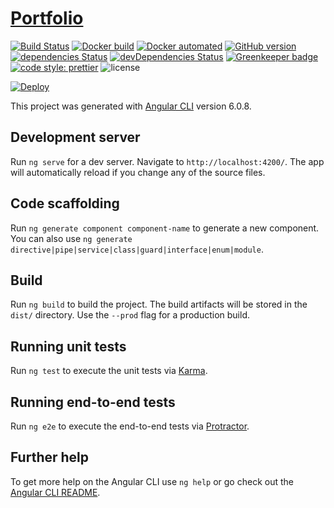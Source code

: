 # [Portfolio](https://samuel-fernandez.herokuapp.com/)

[![Build Status](https://travis-ci.org/samuelfernandez/portfolio.svg?branch=master)](https://travis-ci.org/samuelfernandez/portfolio)
[![Docker build](https://img.shields.io/docker/build/samuelfernandez/portfolio.svg)](https://hub.docker.com/r/samuelfernandez/portfolio)
[![Docker automated](https://img.shields.io/docker/automated/samuelfernandez/portfolio.svg)](https://hub.docker.com/r/samuelfernandez/portfolio)
[![GitHub version](https://badge.fury.io/gh/samuelfernandez%2Fportfolio.svg)](https://badge.fury.io/gh/samuelfernandez%2Fportfolio)
[![dependencies Status](https://david-dm.org/samuelfernandez/portfolio/status.svg)](https://david-dm.org/samuelfernandez/portfolio)
[![devDependencies Status](https://david-dm.org/samuelfernandez/portfolio/dev-status.svg)](https://david-dm.org/samuelfernandez/portfolio?type=dev)
[![Greenkeeper badge](https://badges.greenkeeper.io/samuelfernandez/portfolio.svg)](https://greenkeeper.io/)
[![code style: prettier](https://img.shields.io/badge/code_style-prettier-ff69b4.svg)](https://github.com/prettier/prettier)
![license](https://img.shields.io/github/license/samuelfernandez/portfolio.svg)

[![Deploy](https://www.herokucdn.com/deploy/button.svg)](https://heroku.com/deploy)

This project was generated with [Angular CLI](https://github.com/angular/angular-cli) version 6.0.8.

## Development server

Run `ng serve` for a dev server. Navigate to `http://localhost:4200/`. The app will automatically reload if you change any of the source files.

## Code scaffolding

Run `ng generate component component-name` to generate a new component. You can also use `ng generate directive|pipe|service|class|guard|interface|enum|module`.

## Build

Run `ng build` to build the project. The build artifacts will be stored in the `dist/` directory. Use the `--prod` flag for a production build.

## Running unit tests

Run `ng test` to execute the unit tests via [Karma](https://karma-runner.github.io).

## Running end-to-end tests

Run `ng e2e` to execute the end-to-end tests via [Protractor](http://www.protractortest.org/).

## Further help

To get more help on the Angular CLI use `ng help` or go check out the [Angular CLI README](https://github.com/angular/angular-cli/blob/master/README.md).
